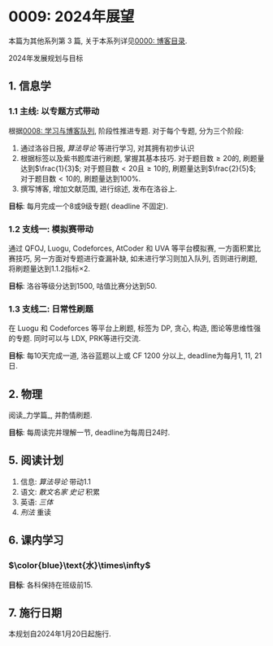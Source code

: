 # 0009: 2024年展望

本篇为其他系列第 3 篇, 关于本系列详见[0000: 博客目录](https://www.luogu.com.cn/blog/fugi-tech/post-0000-bo-ke-mu-lu).

2024年发展规划与目标

## 1. 信息学

### 1.1 主线: 以专题方式带动

根据[0008: 学习与博客队列](https://www.luogu.com.cn/blog/fugi-tech/post-0008-xue-xi-yu-bo-ke-dui-lie), 阶段性推进专题. 对于每个专题, 分为三个阶段: 

1. 通过洛谷日报, _算法导论_ 等进行学习, 对其拥有初步认识
2. 根据标签以及紫书题库进行刷题, 掌握其基本技巧. 对于题目数$\ge20$的, 刷题量达到$\frac{1}{3}$; 对于题目数$< 20$且$\ge10$的, 刷题量达到$\frac{2}{5}$; 对于题目数$<10$的, 刷题量达到$100\%$.
3. 撰写博客, 增加文献范围, 进行综述, 发布在洛谷上.

**目标**: 每月完成一个8或9级专题( deadline 不固定).  

### 1.2 支线一: 模拟赛带动

通过 QFOJ, Luogu, Codeforces, AtCoder 和 UVA 等平台模拟赛, 一方面积累比赛技巧, 另一方面对专题进行查漏补缺, 如未进行学习则加入队列, 否则进行刷题, 将刷题量达到1.1.2指标$\times2$.

**目标**: 洛谷等级分达到$1500$, 咕值比赛分达到$50$.

### 1.3 支线二: 日常性刷题

在 Luogu 和 Codeforces 等平台上刷题, 标签为 DP, 贪心, 构造, 图论等思维性强的专题. 同时可以与 LDX, PRK等进行交流.

**目标**: 每$10$天完成一道, 洛谷蓝题以上或 CF 1200 分以上, deadline为每月1, 11, 21 日.

## 2. 物理

阅读_力学篇_, 并酌情刷题.

**目标**: 每周读完并理解一节, deadline为每周日$24$时.

## 5. 阅读计划

1. 信息: _算法导论_ 带动1.1
2. 语文: _散文名家_ _史记_ 积累
3. 英语: _三体_ 
4. _刑法_ 重读

## 6. 课内学习

### **$\color{blue}\text{水}\times\infty$**

**目标**: 各科保持在班级前15.

## 7. 施行日期

本规划自2024年1月20日起施行.